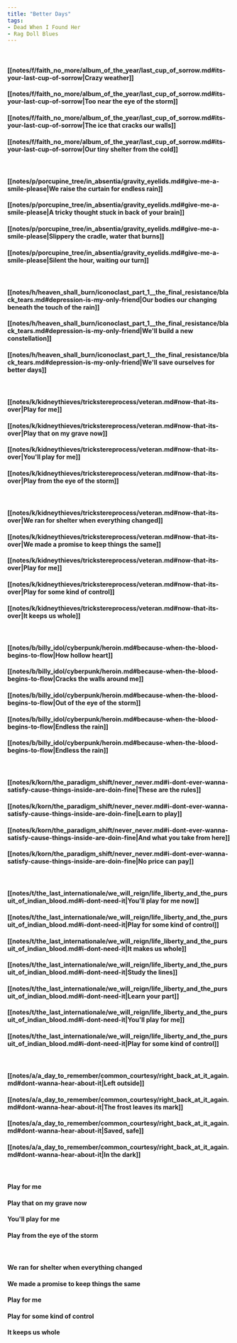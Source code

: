 ```yaml
---
title: "Better Days"
tags:
- Dead When I Found Her
- Rag Doll Blues
---
```

&nbsp;
#### [[notes/f/faith_no_more/album_of_the_year/last_cup_of_sorrow.md#its-your-last-cup-of-sorrow|Crazy weather]]
#### [[notes/f/faith_no_more/album_of_the_year/last_cup_of_sorrow.md#its-your-last-cup-of-sorrow|Too near the eye of the storm]]
#### [[notes/f/faith_no_more/album_of_the_year/last_cup_of_sorrow.md#its-your-last-cup-of-sorrow|The ice that cracks our walls]]
#### [[notes/f/faith_no_more/album_of_the_year/last_cup_of_sorrow.md#its-your-last-cup-of-sorrow|Our tiny shelter from the cold]]
&nbsp;
#### [[notes/p/porcupine_tree/in_absentia/gravity_eyelids.md#give-me-a-smile-please|We raise the curtain for endless rain]]
#### [[notes/p/porcupine_tree/in_absentia/gravity_eyelids.md#give-me-a-smile-please|A tricky thought stuck in back of your brain]]
#### [[notes/p/porcupine_tree/in_absentia/gravity_eyelids.md#give-me-a-smile-please|Slippery the cradle, water that burns]]
#### [[notes/p/porcupine_tree/in_absentia/gravity_eyelids.md#give-me-a-smile-please|Silent the hour, waiting our turn]]
&nbsp;
#### [[notes/h/heaven_shall_burn/iconoclast_part_1__the_final_resistance/black_tears.md#depression-is-my-only-friend|Our bodies our changing beneath the touch of the rain]]
#### [[notes/h/heaven_shall_burn/iconoclast_part_1__the_final_resistance/black_tears.md#depression-is-my-only-friend|We'll build a new constellation]]
#### [[notes/h/heaven_shall_burn/iconoclast_part_1__the_final_resistance/black_tears.md#depression-is-my-only-friend|We'll save ourselves for better days]]
&nbsp;
#### [[notes/k/kidneythieves/trickstereprocess/veteran.md#now-that-its-over|Play for me]]
#### [[notes/k/kidneythieves/trickstereprocess/veteran.md#now-that-its-over|Play that on my grave now]]
#### [[notes/k/kidneythieves/trickstereprocess/veteran.md#now-that-its-over|You'll play for me]]
#### [[notes/k/kidneythieves/trickstereprocess/veteran.md#now-that-its-over|Play from the eye of the storm]]
&nbsp;
#### [[notes/k/kidneythieves/trickstereprocess/veteran.md#now-that-its-over|We ran for shelter when everything changed]]
#### [[notes/k/kidneythieves/trickstereprocess/veteran.md#now-that-its-over|We made a promise to keep things the same]]
#### [[notes/k/kidneythieves/trickstereprocess/veteran.md#now-that-its-over|Play for me]]
#### [[notes/k/kidneythieves/trickstereprocess/veteran.md#now-that-its-over|Play for some kind of control]]
#### [[notes/k/kidneythieves/trickstereprocess/veteran.md#now-that-its-over|It keeps us whole]]
&nbsp;
#### [[notes/b/billy_idol/cyberpunk/heroin.md#because-when-the-blood-begins-to-flow|How hollow heart]]
#### [[notes/b/billy_idol/cyberpunk/heroin.md#because-when-the-blood-begins-to-flow|Cracks the walls around me]]
#### [[notes/b/billy_idol/cyberpunk/heroin.md#because-when-the-blood-begins-to-flow|Out of the eye of the storm]]
#### [[notes/b/billy_idol/cyberpunk/heroin.md#because-when-the-blood-begins-to-flow|Endless the rain]]
#### [[notes/b/billy_idol/cyberpunk/heroin.md#because-when-the-blood-begins-to-flow|Endless the rain]]
&nbsp;
#### [[notes/k/korn/the_paradigm_shift/never_never.md#i-dont-ever-wanna-satisfy-cause-things-inside-are-doin-fine|These are the rules]]
#### [[notes/k/korn/the_paradigm_shift/never_never.md#i-dont-ever-wanna-satisfy-cause-things-inside-are-doin-fine|Learn to play]]
#### [[notes/k/korn/the_paradigm_shift/never_never.md#i-dont-ever-wanna-satisfy-cause-things-inside-are-doin-fine|And what you take from here]]
#### [[notes/k/korn/the_paradigm_shift/never_never.md#i-dont-ever-wanna-satisfy-cause-things-inside-are-doin-fine|No price can pay]]
&nbsp;
#### [[notes/t/the_last_internationale/we_will_reign/life_liberty_and_the_pursuit_of_indian_blood.md#i-dont-need-it|You'll play for me now]]
#### [[notes/t/the_last_internationale/we_will_reign/life_liberty_and_the_pursuit_of_indian_blood.md#i-dont-need-it|Play for some kind of control]]
#### [[notes/t/the_last_internationale/we_will_reign/life_liberty_and_the_pursuit_of_indian_blood.md#i-dont-need-it|It makes us whole]]
#### [[notes/t/the_last_internationale/we_will_reign/life_liberty_and_the_pursuit_of_indian_blood.md#i-dont-need-it|Study the lines]]
#### [[notes/t/the_last_internationale/we_will_reign/life_liberty_and_the_pursuit_of_indian_blood.md#i-dont-need-it|Learn your part]]
#### [[notes/t/the_last_internationale/we_will_reign/life_liberty_and_the_pursuit_of_indian_blood.md#i-dont-need-it|You'll play for me]]
#### [[notes/t/the_last_internationale/we_will_reign/life_liberty_and_the_pursuit_of_indian_blood.md#i-dont-need-it|Play for some kind of control]]
&nbsp;
#### [[notes/a/a_day_to_remember/common_courtesy/right_back_at_it_again.md#dont-wanna-hear-about-it|Left outside]]
#### [[notes/a/a_day_to_remember/common_courtesy/right_back_at_it_again.md#dont-wanna-hear-about-it|The frost leaves its mark]]
#### [[notes/a/a_day_to_remember/common_courtesy/right_back_at_it_again.md#dont-wanna-hear-about-it|Saved, safe]]
#### [[notes/a/a_day_to_remember/common_courtesy/right_back_at_it_again.md#dont-wanna-hear-about-it|In the dark]]
&nbsp;
#### Play for me
#### Play that on my grave now
#### You'll play for me
#### Play from the eye of the storm
&nbsp;
#### We ran for shelter when everything changed
#### We made a promise to keep things the same
#### Play for me
#### Play for some kind of control
#### It keeps us whole
